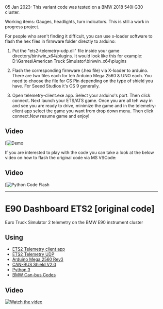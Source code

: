 05 Jan 2023: This variant code was tested on a BMW 2018 540i G30 cluster. 

Working items: Gauges, headlights, turn indicators. This is still a work in progress project.

For people who aren't finding it difficult, you can use x-loader software to flash the hex files in firmware folder directly to arduino:

1. Put the "ets2-telemetry-udp.dll" file inside your game directory/bin/win_x64/plugins. 
It would look like this for example: D:\Games\American Truck Simulator\bin\win_x64\plugins

2. Flash the corresponding firmware (.hex file) via X-loader to arduino. There are two files each for teh Arduino Mega 2560 & UNO each. You need to choose the file for CS Pin depending on the type of shield you have. For Seeed Studios it's CS 9 generally.

3. Open telemetry-client.exe app. Select your arduino's port. Then click connect. Next launch your ETS/ATS game. 
Once you are all teh way in and see you are ready to drive, 
minimize the game and in the telemetry-client app select the game you want from drop down menu. Then click connect.Now resume game and enjoy!

## Video
[![Demo](https://youtube.com/shorts/gNk2IcqHBqA?feature=share)

If you are interested to play with the code you can take a look at the below video on how to flash the original code via MS VSCode:


## Video
[![Python Code Flash](https://youtu.be/80r-yTnWmj0)

-------------------------------------------------------------------------------------------------------------------------------------------------------------------------
# E90 Dashboard ETS2 [original code]

Euro Truck Simulator 2 telemetry on the BMW E90 instrument cluster

## Using
 - [ETS2 Telemetry client app](https://github.com/Marcin648/e90-dashboard-ets2/releases/download/v0.1.0/telemetry-client.exe)
 - [ETS2 Telemetry UDP](https://github.com/Marcin648/ets2-telemetry-udp)
 - [Arduino Mega 2560 Rev3](https://store.arduino.cc/arduino-mega-2560-rev3)
 - [CAN-BUS Shield V2.0](http://wiki.seeedstudio.com/CAN-BUS_Shield_V2.0/)
 - [Python 3](https://www.python.org/)
 - [BMW Can-bus Codes](http://www.loopybunny.co.uk/CarPC/k_can.html)

## Video
[![Watch the video](https://img.youtube.com/vi/5KFK7mTA3D0/maxresdefault.jpg)](https://youtu.be/5KFK7mTA3D0)
